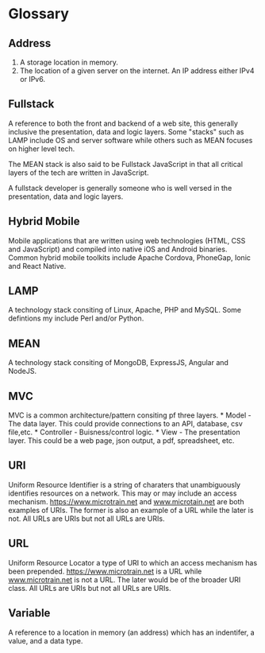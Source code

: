 # Glossary

## Address
1. A storage location in memory.
2. The location of a given server on the internet. An IP address either IPv4 or IPv6.

## Fullstack

A reference to both the front and backend of a web site, this generally inclusive the presentation, data and logic layers. Some "stacks" such as LAMP include OS and server software while others such as MEAN focuses on higher level tech. 

The MEAN stack is also said to be Fullstack JavaScript in that all critical layers of the tech are written in JavaScript.   

A fullstack developer is generally someone who is well versed in the presentation, data and logic layers.

## Hybrid Mobile

Mobile applications that are written using web technologies (HTML, CSS and JavaScript) and compiled into native iOS and Android binaries. Common hybrid mobile toolkits include Apache Cordova, PhoneGap, Ionic and React Native.

## LAMP

A technology stack consiting of Linux, Apache, PHP and MySQL. Some defintions my include Perl and/or Python.

## MEAN 

A technology stack consiting of MongoDB, ExpressJS, Angular and NodeJS.

## MVC

MVC is a common architecture/pattern consiting pf three layers.
    * Model - The data layer. This could provide connections to an API, database, csv file,etc.
    * Controller - Buisness/control logic.
    * View - The presentation layer. This could be a web page, json output, a pdf, spreadsheet, etc.

## URI

Uniform Resource Identifier is a string of charaters that unambiguously identifies resources on a network. This may or may include an access mechanism. https://www.microtrain.net and www.microtain.net are both examples of URIs. The former is also an example of a URL while the later is not. All URLs are URIs but not all URLs are URIs.

## URL

Uniform Resource Locator a type of URI to which an access mechanism has been prepended. https://www.microtrain.net is a URL while www.microtrain.net is not a URL. The later would be of the broader URI class. All URLs are URIs but not all URLs are URIs.

## Variable

A reference to a location in memory (an address) which has an indentifer, a value, and a data type.